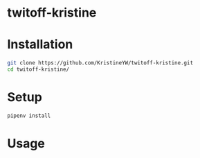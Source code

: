 # twitoff-kristine

# Installation

```sh
git clone https://github.com/KristineYW/twitoff-kristine.git
cd twitoff-kristine/
```

# Setup
```sh
pipenv install
```

# Usage
```sh
```